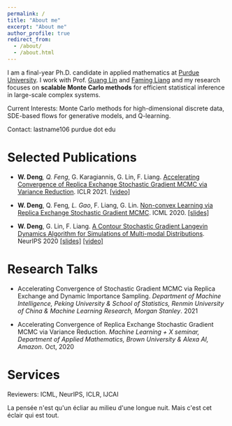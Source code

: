 ```yaml
---
permalink: /
title: "About me"
excerpt: "About me"
author_profile: true
redirect_from: 
  - /about/
  - /about.html
---
```


I am a final-year Ph.D. candidate in applied mathematics at [Purdue University](https://www.purdue.edu/science/). I work with Prof. [Guang Lin](https://www.math.purdue.edu/~lin491/) and [Faming Liang](https://www.stat.purdue.edu/~fmliang/) and my research focuses on **scalable Monte Carlo methods** for efficient statistical inference in large-scale complex systems.

Current Interests: Monte Carlo methods for high-dimensional discrete data, SDE-based flows for generative models, and Q-learning.

<!--- My interests include uncertainty quantification, non-convex optimization, feature selection, and reinforcement learning with theory and applications. -->

<!--- Before that, I was a research intern at [Yahoo research](https://research.yahoo.com/), Sunnyvale (Summer 2019) and a senior research engineer at [Baidu](https://www.baidu.com/) (2012-2015). I got a bachelor's degree in Information and Computing Science at [BJTU](https://www.bjtu.edu.cn/) in 2012 and a M.S. in Computational Finance at Purdue in 2017. -->


Contact: lastname106 purdue dot edu

<!---  I got my bachelor's degree in Information and Computing Science at [BJTU](https://www.bjtu.edu.cn/) in 2012.  -->


Selected Publications
======
<!--- My interests mainly focus on scalable Monte Carlo methods. The research finds extensive applications in uncertainty estimation, feature selection, and reinforcement learning. -->

<!--- ### Monte Carlo and Uncertainty Estimation -->

* **W. Deng**<sup>*</sup>, Q. Feng<sup>*</sup>, G. Karagiannis, G. Lin, F. Liang. [Accelerating Convergence of Replica Exchange Stochastic Gradient MCMC via Variance Reduction](https://openreview.net/pdf?id=iOnhIy-a-0n). ICLR 2021. [\[video\]](https://slideslive.com/38954013/accelerating-convergence-of-replica-exchange-stochastic-gradient-mcmc-via-variance-reduction?ref=speaker-30773-latest)

* **W. Deng**, Q. Feng<sup>*</sup>, L. Gao<sup>*</sup>, F. Liang, G. Lin. [Non-convex Learning via Replica Exchange Stochastic Gradient MCMC](https://arxiv.org/pdf/2008.05367.pdf). ICML 2020. [\[slides\]](https://icml.cc/media/Slides/icml/2020/virtual(no-parent)-16-15-00UTC-6023-non-convex_lear.pdf)

* **W. Deng**, G. Lin, F. Liang. [A Contour Stochastic Gradient Langevin Dynamics Algorithm for Simulations of Multi-modal Distributions](https://arxiv.org/pdf/2010.09800.pdf). NeurIPS 2020 [\[slides\]](https://github.com/WayneDW/Contour-Stochastic-Gradient-Langevin-Dynamics/blob/master/figures/slides.pdf) [\[video\]](https://slideslive.com/38936402/a-contour-stochastic-gradient-langevin-dynamics-algorithm-for-simulations-of-multimodal-distributions)


Research Talks
======


* Accelerating Convergence of Stochastic Gradient MCMC via Replica Exchange and Dynamic Importance Sampling. *Department of Machine Intelligence, Peking University & School of Statistics, Renmin University of China & Machine Learning Research, Morgan Stanley*. 2021

* Accelerating Convergence of Replica Exchange Stochastic Gradient MCMC via Variance Reduction. *Machine Learning + X seminar, Department of Applied Mathematics, Brown University & Alexa AI, Amazon*. Oct, 2020

Services
======

Reviewers: ICML, NeurIPS, ICLR, IJCAI


La pensée n'est qu'un écliar au milieu d'une longue nuit. Mais c'est cet éclair qui est tout.
